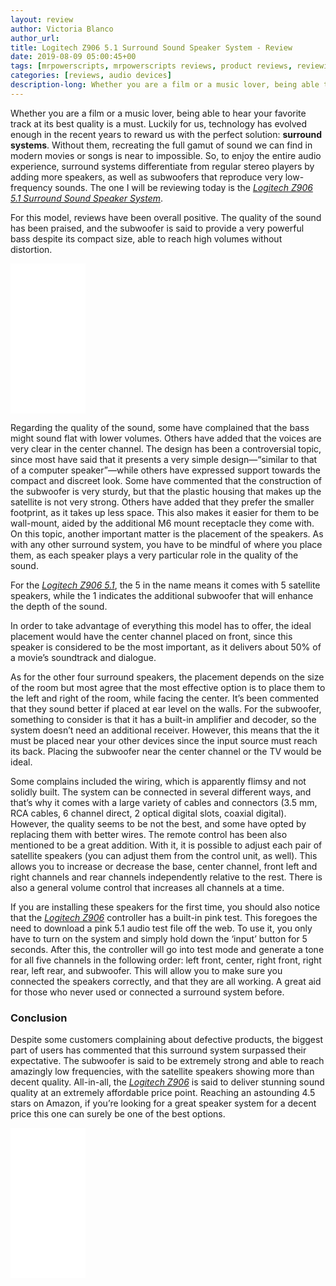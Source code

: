 ```yaml
---
layout: review
author: Victoria Blanco
author_url: 
title: Logitech Z906 5.1 Surround Sound Speaker System - Review
date: 2019-08-09 05:00:45+00
tags: [mrpowerscripts, mrpowerscripts reviews, product reviews, reviewing amazon products, amazon product]
categories: [reviews, audio devices]
description-long: Whether you are a film or a music lover, being able to hear your favorite track at its best quality is a must. Luckily for us, technology has evolved enough in the recent years to reward us with the perfect solution surround systems. Without them, recreating the full gamut of sound we can find in modern movies or songs is near to impossible.
---
```


Whether you are a film or a music lover, being able to hear your favorite track at its best quality is a must.
Luckily for us, technology has evolved enough in the recent years to reward us with the perfect solution: **surround systems**. Without them, recreating the full gamut of sound we can find in modern movies or songs is near to impossible. So, to enjoy the entire audio experience, surround systems differentiate from regular stereo players by adding more speakers, as well as subwoofers that reproduce very low-frequency sounds.
The one I will be reviewing today is the [*Logitech Z906 5.1 Surround Sound Speaker System*](https://www.amazon.com/Logitech-Surround-Sound-Speaker-System/dp/B004M18O60/ref=as_li_ss_tl?ie=UTF8&linkCode=ll1&tag=mrpowerscript-20&linkId=2b1ca98aba4f41506c2f034d357ecb85&language=en_US).

For this model, reviews have been overall positive. The quality of the sound has been praised, and the subwoofer is said to provide a very powerful bass despite its compact size, able to reach high volumes without distortion.

<iframe style="width:120px;height:240px;" marginwidth="0" marginheight="0" scrolling="no" frameborder="0" src="//ws-na.amazon-adsystem.com/widgets/q?ServiceVersion=20070822&OneJS=1&Operation=GetAdHtml&MarketPlace=US&source=ss&ref=as_ss_li_til&ad_type=product_link&tracking_id=mrpowerscript-20&language=en_US&marketplace=amazon&region=US&placement=B004M18O60&asins=B004M18O60&linkId=3426d13bb864685389b66b8464c03095&show_border=true&link_opens_in_new_window=true"></iframe>

Regarding the quality of the sound, some have complained that the bass might sound flat with lower volumes. Others have added that the voices are very clear in the center channel.
The design has been a controversial topic, since most have said that it presents a very simple design—“similar to that of a computer speaker”—while others have expressed support towards the compact and discreet look. Some have commented that the construction of the subwoofer is very sturdy, but that the plastic housing that makes up the satellite is not very strong. Others have added that they prefer the smaller footprint, as it takes up less space. This also makes it easier for them to be wall-mount, aided by the additional M6 mount receptacle they come with.
On this topic, another important matter is the placement of the speakers. As with any other surround system, you have to be mindful of where you place them, as each speaker plays a very particular role in the quality of the sound.

For the [*Logitech Z906 5.1*](https://www.amazon.com/Logitech-Surround-Sound-Speaker-System/dp/B004M18O60/ref=as_li_ss_tl?ie=UTF8&linkCode=ll1&tag=mrpowerscript-20&linkId=2b1ca98aba4f41506c2f034d357ecb85&language=en_US), the 5 in the name means it comes with 5 satellite speakers, while the 1 indicates the additional subwoofer that will enhance the depth of the sound.

In order to take advantage of everything this model has to offer, the ideal placement would have the center channel placed on front, since this speaker is considered to be the most important, as it delivers about 50% of a movie’s soundtrack and dialogue.

As for the other four surround speakers, the placement depends on the size of the room but most agree that the most effective option is to place them to the left and right of the room, while facing the center. It’s been commented that they sound better if placed at ear level on the walls. For the subwoofer, something to consider is that it has a built-in amplifier and decoder, so the system doesn’t need an additional receiver. However, this means that the it must be placed near your other devices since the input source must reach its back. Placing the subwoofer near the center channel or the TV would be ideal.

Some complains included the wiring, which is apparently flimsy and not solidly built. The system can be connected in several different ways, and that’s why it comes with a large variety of cables and connectors (3.5 mm, RCA cables, 6 channel direct, 2 optical digital slots, coaxial digital). However, the quality seems to be not the best, and some have opted by replacing them with better wires.
The remote control has been also mentioned to be a great addition. With it, it is possible to adjust each pair of satellite speakers (you can adjust them from the control unit, as well). This allows you to increase or decrease the base, center channel, front left and right channels and rear channels independently relative to the rest. There is also a general volume control that increases all channels at a time.

If you are installing these speakers for the first time, you should also notice that the [*Logitech Z906*](https://www.amazon.com/Logitech-Surround-Sound-Speaker-System/dp/B004M18O60/ref=as_li_ss_tl?ie=UTF8&linkCode=ll1&tag=mrpowerscript-20&linkId=2b1ca98aba4f41506c2f034d357ecb85&language=en_US) controller has a built-in pink test. This foregoes the need to download a pink 5.1 audio test file off the web. To use it, you only have to turn on the system and simply hold down the ‘input’ button for 5 seconds. After this, the controller will go into test mode and generate a tone for all five channels in the following order: left front, center, right front, right rear, left rear, and subwoofer. This will allow you to make sure you connected the speakers correctly, and that they are all working. A great aid for those who never used or connected a surround system before.

### Conclusion

Despite some customers complaining about defective products, the biggest part of users has commented that this surround system surpassed their expectative. The subwoofer is said to be extremely strong and able to reach amazingly low frequencies, with the satellite speakers showing more than decent quality.
All-in-all, the [*Logitech Z906*](https://www.amazon.com/Logitech-Surround-Sound-Speaker-System/dp/B004M18O60/ref=as_li_ss_tl?ie=UTF8&linkCode=ll1&tag=mrpowerscript-20&linkId=2b1ca98aba4f41506c2f034d357ecb85&language=en_US) is said to deliver stunning sound quality at an extremely affordable price point. Reaching an astounding 4.5 stars on Amazon, if you’re looking for a great speaker system for a decent price this one can surely be one of the best options.

<iframe style="width:120px;height:240px;" marginwidth="0" marginheight="0" scrolling="no" frameborder="0" src="//ws-na.amazon-adsystem.com/widgets/q?ServiceVersion=20070822&OneJS=1&Operation=GetAdHtml&MarketPlace=US&source=ss&ref=as_ss_li_til&ad_type=product_link&tracking_id=mrpowerscript-20&language=en_US&marketplace=amazon&region=US&placement=B004M18O60&asins=B004M18O60&linkId=3426d13bb864685389b66b8464c03095&show_border=true&link_opens_in_new_window=true"></iframe>